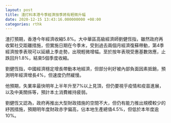 ```yaml
---
layout: post
title: 渣打料本港今季經濟按季將有輕微升幅
date: 2020-12-15 13:43:16.000000000 +08:00
categories: rthk
---
```


渣打預期，香港今年經濟收縮5.8%。大中華區高級經濟師劉健恆指，雖然政府再收緊社交距離措施，但實施日期在今季末，受到過去兩個月經濟復蘇帶動，第4季經濟按季表現可以延續上季走勢，出現輕微增幅。至於按年表現受惠基數效應，止跌回升1.8%，結束5個季度收縮。

劉健恆指，中國經濟穩定增長帶動本地經濟，但部分利好被內部負面因素抵銷，預測明年經濟增長4%，但速度仍然緩慢。

他預期，失業率最快明年上半年升至7%以上見頂，但仍要視乎疫情和疫苗進展，以及中美關係等，預計本土消費維持疲弱。

劉健恆又認為，政府再推出大型財政措施的空間不大，但仍有能力推出規模較少的紓困措施，預期明年度財政赤字偏高，佔本地生產總值4.5%，但低於本年度逾10%。
